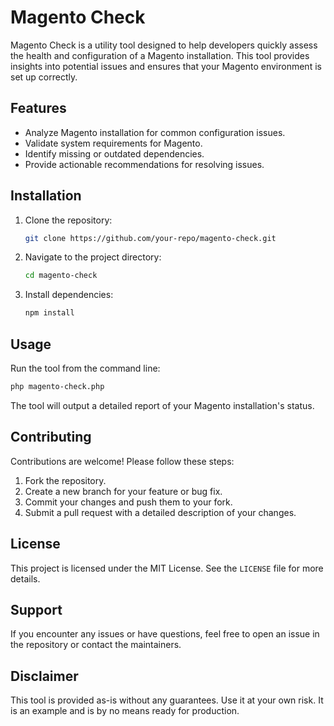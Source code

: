# Magento Check

 Magento Check is a utility tool designed to help developers quickly assess the health and configuration of a Magento installation. This tool provides insights into potential issues and ensures that your Magento environment is set up correctly.

## Features

- Analyze Magento installation for common configuration issues.
- Validate system requirements for Magento.
- Identify missing or outdated dependencies.
- Provide actionable recommendations for resolving issues.

## Installation

1. Clone the repository:

    ```bash
    git clone https://github.com/your-repo/magento-check.git
    ```

2. Navigate to the project directory:

    ```bash
    cd magento-check
    ```

3. Install dependencies:

    ```bash
    npm install
    ```

## Usage

Run the tool from the command line:

```bash
php magento-check.php
```

The tool will output a detailed report of your Magento installation's status.

## Contributing

Contributions are welcome! Please follow these steps:

1. Fork the repository.
2. Create a new branch for your feature or bug fix.
3. Commit your changes and push them to your fork.
4. Submit a pull request with a detailed description of your changes.

## License

This project is licensed under the MIT License. See the `LICENSE` file for more details.

## Support

If you encounter any issues or have questions, feel free to open an issue in the repository or contact the maintainers.

## Disclaimer

This tool is provided as-is without any guarantees. Use it at your own risk. It is an example and is by no means ready for production.
